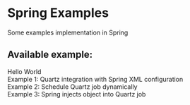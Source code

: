 # Spring Examples
Some examples implementation in Spring

## Available example:
Hello World
<br/>
Example 1: Quartz integration with Spring XML configuration
<br/>
Example 2: Schedule Quartz job dynamically
<br/>
Example 3: Spring injects object into Quartz job
